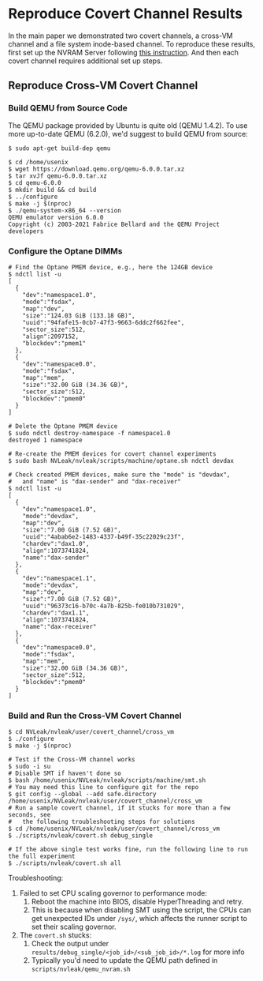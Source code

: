 # Reproduce Covert Channel Results

In the main paper we demonstrated two covert channels, a cross-VM channel and a file system inode-based channel. To reproduce these results, first set up the NVRAM Server following [this instruction](../setup/NVRAMServer.md). And then each covert channel requires additional set up steps.

## Reproduce Cross-VM Covert Channel

### Build QEMU from Source Code

The QEMU package provided by Ubuntu is quite old (QEMU 1.4.2). To use more up-to-date QEMU (6.2.0), we'd suggest to build QEMU from source:

```shell
$ sudo apt-get build-dep qemu

$ cd /home/usenix
$ wget https://download.qemu.org/qemu-6.0.0.tar.xz
$ tar xvJf qemu-6.0.0.tar.xz
$ cd qemu-6.0.0
$ mkdir build && cd build
$ ../configure
$ make -j $(nproc)
$ ./qemu-system-x86_64 --version
QEMU emulator version 6.0.0
Copyright (c) 2003-2021 Fabrice Bellard and the QEMU Project developers
```

### Configure the Optane DIMMs

```shell
# Find the Optane PMEM device, e.g., here the 124GB device
$ ndctl list -u
[
  {
    "dev":"namespace1.0",
    "mode":"fsdax",
    "map":"dev",
    "size":"124.03 GiB (133.18 GB)",
    "uuid":"94fafe15-0cb7-47f3-9663-6ddc2f662fee",
    "sector_size":512,
    "align":2097152,
    "blockdev":"pmem1"
  },
  {
    "dev":"namespace0.0",
    "mode":"fsdax",
    "map":"mem",
    "size":"32.00 GiB (34.36 GB)",
    "sector_size":512,
    "blockdev":"pmem0"
  }
]

# Delete the Optane PMEM device
$ sudo ndctl destroy-namespace -f namespace1.0
destroyed 1 namespace

# Re-create the PMEM devices for covert channel experiments
$ sudo bash NVLeak/nvleak/scripts/machine/optane.sh ndctl devdax

# Check created PMEM devices, make sure the "mode" is "devdax",
#   and "name" is "dax-sender" and "dax-receiver"
$ ndctl list -u
[
  {
    "dev":"namespace1.0",
    "mode":"devdax",
    "map":"dev",
    "size":"7.00 GiB (7.52 GB)",
    "uuid":"4abab6e2-1483-4337-b49f-35c22029c23f",
    "chardev":"dax1.0",
    "align":1073741824,
    "name":"dax-sender"
  },
  {
    "dev":"namespace1.1",
    "mode":"devdax",
    "map":"dev",
    "size":"7.00 GiB (7.52 GB)",
    "uuid":"96373c16-b70c-4a7b-825b-fe010b731029",
    "chardev":"dax1.1",
    "align":1073741824,
    "name":"dax-receiver"
  },
  {
    "dev":"namespace0.0",
    "mode":"fsdax",
    "map":"mem",
    "size":"32.00 GiB (34.36 GB)",
    "sector_size":512,
    "blockdev":"pmem0"
  }
]
```

### Build and Run the Cross-VM Covert Channel

```shell
$ cd NVLeak/nvleak/user/covert_channel/cross_vm
$ ./configure
$ make -j $(nproc)

# Test if the Cross-VM channel works
$ sudo -i su
# Disable SMT if haven't done so
$ bash /home/usenix/NVLeak/nvleak/scripts/machine/smt.sh
# You may need this line to configure git for the repo
$ git config --global --add safe.directory /home/usenix/NVLeak/nvleak/user/covert_channel/cross_vm
# Run a sample covert channel, if it stucks for more than a few seconds, see
#   the following troubleshooting steps for solutions
$ cd /home/usenix/NVLeak/nvleak/user/covert_channel/cross_vm
$ ./scripts/nvleak/covert.sh debug_single

# If the above single test works fine, run the following line to run the full experiment
$ ./scripts/nvleak/covert.sh all
```

Troubleshooting:

1. Failed to set CPU scaling governor to performance mode:
   1. Reboot the machine into BIOS, disable HyperThreading and retry.
   2. This is because when disabling SMT using the script, the CPUs can get unexpected IDs under `/sys/`, which affects the runner script to set their scaling governor.
2. The `covert.sh` stucks:
   1. Check the output under `results/debug_single/<job_id>/<sub_job_id>/*.log` for more info
   2. Typically you'd need to update the QEMU path defined in `scripts/nvleak/qemu_nvram.sh`
